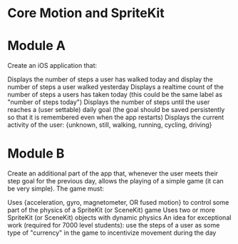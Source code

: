 # Core Motion and SpriteKit
# Module A
Create an iOS application that:

Displays the number of steps a user has walked today and display the number of steps a user walked yesterday
Displays a realtime count of the number of steps a users has taken today (this could be the same label as "number of steps today")
Displays the number of steps until the user reaches a (user settable) daily goal (the goal should be saved persistently so that it is remembered even when the app restarts) 
Displays the current activity of the user: {unknown, still, walking, running, cycling, driving}
# Module B
Create an additional part of the app that, whenever the user meets their step goal for the previous day, allows the playing of a simple game (it can be very simple). The game must: 

Uses {acceleration, gyro, magnetometer, OR fused motion} to control some part of the physics of a SpriteKit (or SceneKit) game
Uses two or more SpriteKit (or SceneKit) objects with dynamic physics
An idea for exceptional work (required for 7000 level students): use the steps of a user as some type of "currency" in the game to incentivize movement during the day
